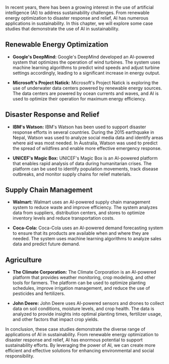 
In recent years, there has been a growing interest in the use of artificial intelligence (AI) to address sustainability challenges. From renewable energy optimization to disaster response and relief, AI has numerous applications in sustainability. In this chapter, we will explore some case studies that demonstrate the use of AI in sustainability.

Renewable Energy Optimization
-----------------------------

* **Google's DeepMind:** Google's DeepMind developed an AI-powered system that optimizes the operation of wind turbines. The system uses machine learning algorithms to predict wind speeds and adjust turbine settings accordingly, leading to a significant increase in energy output.

* **Microsoft's Project Natick:** Microsoft's Project Natick is exploring the use of underwater data centers powered by renewable energy sources. The data centers are powered by ocean currents and waves, and AI is used to optimize their operation for maximum energy efficiency.

Disaster Response and Relief
----------------------------

* **IBM's Watson:** IBM's Watson has been used to support disaster response efforts in several countries. During the 2015 earthquake in Nepal, Watson was used to analyze social media data and identify areas where aid was most needed. In Australia, Watson was used to predict the spread of wildfires and enable more effective emergency response.

* **UNICEF's Magic Box:** UNICEF's Magic Box is an AI-powered platform that enables rapid analysis of data during humanitarian crises. The platform can be used to identify population movements, track disease outbreaks, and monitor supply chains for relief materials.

Supply Chain Management
-----------------------

* **Walmart:** Walmart uses an AI-powered supply chain management system to reduce waste and improve efficiency. The system analyzes data from suppliers, distribution centers, and stores to optimize inventory levels and reduce transportation costs.

* **Coca-Cola:** Coca-Cola uses an AI-powered demand forecasting system to ensure that its products are available when and where they are needed. The system uses machine learning algorithms to analyze sales data and predict future demand.

Agriculture
-----------

* **The Climate Corporation:** The Climate Corporation is an AI-powered platform that provides weather monitoring, crop modeling, and other tools for farmers. The platform can be used to optimize planting schedules, improve irrigation management, and reduce the use of pesticides and fertilizers.

* **John Deere:** John Deere uses AI-powered sensors and drones to collect data on soil conditions, moisture levels, and crop health. The data is analyzed to provide insights into optimal planting times, fertilizer usage, and other factors that impact crop yields.

In conclusion, these case studies demonstrate the diverse range of applications of AI in sustainability. From renewable energy optimization to disaster response and relief, AI has enormous potential to support sustainability efforts. By leveraging the power of AI, we can create more efficient and effective solutions for enhancing environmental and social responsibility.
